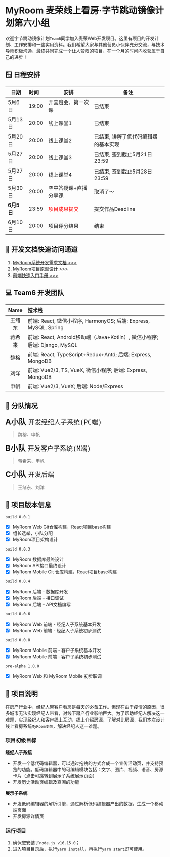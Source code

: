 # MyRoom 麦荣线上看房·字节跳动镜像计划第六小组

欢迎字节跳动镜像计划`Team6`同学加入麦荣Web开发项目。这里有项目的开发计划、工作安排和一些实用资料。我们希望大家与其他营员小伙伴充分交流，与技术导师积极沟通，最终共同完成一个让人赞叹的项目，在一个月的时间内收获属于自己的进步！

## 🪟 日程安排

| 日期| 时间 | 安排 | 备注 |
|---|:--|---|---|
| 5月6日 | 19:00 | 开营班会，第一次课 | 已结束 |
| 5月13日 | 20:00 | 线上课堂1 | 已结束 |
| 5月20日 | 20:00 | 线上课堂2 | 已结束, 讲解了低代码编辑器的基本实现 |
| 5月27日 | 20:00 | 线上课堂3 | 已结束, 签到截止5月21日23:59 |
| 5月27日 | 20:00 | 线上课堂4 | 已结束, 签到截止5月28日23:59 |
| 5月30日 | 20:00 | 空中答疑课+直播分享课 | 取消了～ |
| **6月5日** | 23:59 | <font color="red">项目成果提交</font> | 提交作品Deadline |
| 6月10日 | 20:00 | 项目评分结果 | 结束 |


## 💾  开发文档快速访问通道

1. [MyRoom系统开发需求文档 >>> ](https://bytedance.feishu.cn/docx/doxcnT9YVJUcVQYY2dyGAmn97cZ)
2. [MyRoom项目原型设计 >>>](https://bytedance.feishu.cn/docx/doxcnT9YVJUcVQYY2dyGAmn97cZ) 
3. [前端快速入门手册 >>> ](https://bytedance.feishu.cn/docx/doxcn9MPyw9sfmfEVO2Ki9exRPt)

## 💻 Team6 开发团队

| Name | 技术栈 |
|:-:|:--|
| 王绪东 | 前端: React, 微信小程序, HarmonyOS; 后端: Express, MySQL, Spring |
| 蒋希来 | 前端: React, Android移动端（Java+Kotlin）, 微信小程序; 后端: Django, MySQL |
| 魏榕 | 前端: React, TypeScript+Redux+Antd; 后端: Express, MongoDB |
| 刘洋 | 前端: Vue2/3, TS, VueX, 微信小程序; 后端: Express, MongoDB |
| 申帆 | 前端: Vue2/3, VueX; 后端: Node/Express |

## 🚩 分队情况

<font size="5"> **A小队** `开发经纪人子系统(PC端)`</font> 
> 魏榕、申帆

<font size="5"> **B小队** `开发客户子系统(M端)`</font>
> 蒋希来、申帆

<font size="5"> **C小队** `开发后端`</font>
> 王绪东、刘洋


## 🌆 项目版本信息

`build 0.0.1`
- [x] MyRoom Web Git仓库构建，React项目base构建
- [x] 组长选举，小队分配
- [x] MyRoom项目架构设计

`build 0.0.3`
- [x] MyRoom 数据库最终设计
- [x] MyRoom API接口最终设计
- [x] MyRoom Mobile Git 仓库构建，React项目base构建

`build 0.0.4`
- [x] MyRoom 后端 - 数据库开发
- [x] MyRoom 后端 - 接口调试
- [x] MyRoom 后端 - API文档编写

`build 0.0.6`
- [x] MyRoom Web 前端 - 经纪人子系统基本开发
- [x] MyRoom Web 前端 - 经纪人子系统初步测试

`build 0.0.8`
- [x] MyRoom Mobile 前端 - 客户子系统基本开发
- [x] MyRoom Mobile 前端 - 客户子系统初步测试

`pre-alpha 1.0.0`
- [x] MyRoom Web 和 MyRoom Mobile 初步联调

## 📖 项目说明

在房产行业中，经纪人带客户看房是每天的必备工作。但现在由于疫情的原因，很多城市无法实现经纪人带看，对线下房产行业影响巨大。为了帮助经纪人解决这一难题，实现经纪人和客户线上互动，线上介绍房源，了解对比房源，我们本次设计线上看房系统`MyRoom麦荣`，解决经纪人这一难题。


### 项目初级目标
**经纪人子系统**
- 开发一个低代码编辑器，可以通过拖拽的方式合成一个宣传活动页，并支持预览的功能。低码编辑器中的可编辑模块包括：文字、图片、视频、语音、房源卡片（点击可跳转到展示子系统展示页面）
- 开发历史活动页编辑及查阅的功能

**展示子系统**
- 开发低码编辑器的解析引擎，通过解析低码编辑器产出的数据，生成一个移动端页面
- 开发房源详情页


### 运行项目
1. 确保您安装了`node.js v16.15.0`；
2. 进入项目目录后，执行`yarn install`，再执行`yarn start`即可使用。

